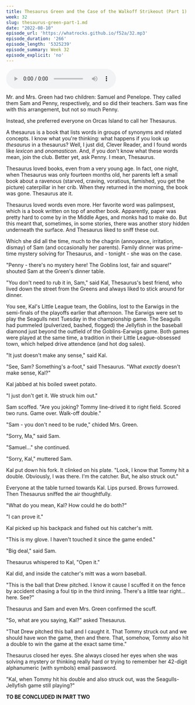 ```yaml
---
title: Thesaurus Green and the Case of the Walkoff Strikeout (Part 1)
week: 32
slug: thesaurus-green-part-1.md
date: "2022-08-10"
episode_url: 'https://whatrocks.github.io/f52a/32.mp3'
episode_duration: '266'
episode_length: '5325239'
episode_summary: Week 32
episode_explicit: 'no'
---
```


<audio controls="controls">
  <source type="audio/mp3" src="https://whatrocks.github.io/f52a/32.mp3"></source>
</audio>

Mr. and Mrs. Green had two children: Samuel and Penelope. They called them Sam and Penny, respectively, and so did their teachers. Sam was fine with this arrangement, but not so much Penny.

Instead, she preferred everyone on Orcas Island to call her Thesaurus.

A thesaurus is a book that lists words in groups of synonyms and related concepts. I know what you're thinking: what happens if you look up *thesaurus* in a thesaurus? Well, I just did, Clever Reader, and I found words like *lexicon* and *onomasticon*. And, if you don't know what these words mean, join the club. Better yet, ask Penny. I mean, Thesaurus.

Thesaurus loved books, even from a very young age. In fact, one night, when Thesaurus was only fourteen months old, her parents left a small book about a ravenous (starved, craving, voratious, famished, you get the picture) caterpillar in her crib. When they returned in the morning, the book was gone. Thesaurus ate it.

Thesaurus loved words even more. Her favorite word was palimpsest, which is a book written on top of another book. Apparently, paper was pretty hard to come by in the Middle Ages, and monks had to make do. But this meant that, sometimes, in some stories, there was another story hidden underneath the surface. And Thesaurus liked to sniff these out.

Which she did all the time, much to the chagrin (annoyance, irritation, dismay) of Sam (and occasionally her parents). Family dinner was prime-time mystery solving for Thesaurus, and - tonight - she was on the case.

"Penny - there's no mystery here! The Goblins lost, fair and square!" shouted Sam at the Green's dinner table.

"You don't need to rub it in, Sam," said Kal, Thesaurus's best friend, who lived down the street from the Greens and always liked to stick around for dinner.

You see, Kal's Little League team, the Goblins, lost to the Earwigs in the semi-finals of the playoffs earlier that afternoon. The Earwigs were set to play the Seagulls next Tuesday in the championship game. The Seagulls had pummeled (pulverized, bashed, flogged) the Jellyfish in the baseball diamond just beyond the outfield of the Goblins-Earwigs game. Both games were played at the same time, a tradition in their Little League-obsessed town, which helped drive attendence (and hot dog sales).

"It just doesn't make any sense," said Kal.

"See, Sam? Something's a-foot," said Thesaurus. "What *exactly* doesn't make sense, Kal?"

Kal jabbed at his boiled sweet potato.

"I just don't get it. We struck him out."

Sam scoffed. "Are you joking? Tommy line-drived it to right field. Scored two runs. Game over. Walk-off double."

"Sam - you don't need to be rude," chided Mrs. Green.

"Sorry, Ma," said Sam.

"Samuel..." she continued.

"Sorry, Kal," muttered Sam.

Kal put down his fork. It clinked on his plate. "Look, I know that Tommy hit a double. Obviously, I was there. I'm the catcher. But, he also struck out."

Everyone at the table turned towards Kal. Lips pursed. Brows furrowed. Then Thesaurus sniffed the air thoughtfully.

"What do you mean, Kal? How could he do both?"

"I can prove it."

Kal picked up his backpack and fished out his catcher's mitt.

"This is my glove. I haven't touched it since the game ended."

"Big deal," said Sam.

Thesaurus whispered to Kal, "Open it."

Kal did, and inside the catcher's mitt was a worn baseball.

"This is the ball that Drew pitched. I know it cause I scuffed it on the fence by accident chasing a foul tip in the third inning. There's a little tear right... here. See?"

Thesaurus and Sam and even Mrs. Green confirmed the scuff.

"So, what are you saying, Kal?" asked Thesaurus.

"That Drew pitched this ball and I caught it. That Tommy struck out and we should have won the game, then and there. That, somehow, Tommy also hit a double to win the game at the exact same time."

Thesaurus closed her eyes. She always closed her eyes when she was solving a mystery or thinking really hard or trying to remember her 42-digit alphanumeric (with symbols) email password.

"Kal, when Tommy hit his double and also struck out, was the Seagulls-Jellyfish game still playing?"

**TO BE CONCLUDED IN PART TWO**